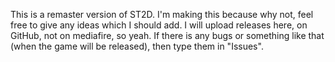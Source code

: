 This is a remaster version of ST2D. I'm making this because why not, feel free to give any ideas which I should add. I will upload releases here, on GitHub, not on mediafire, so yeah. If there is any bugs or something like that (when the game will be released), then type them in "Issues".
